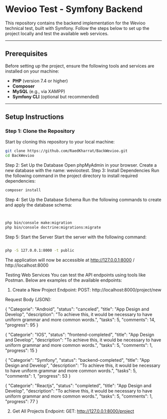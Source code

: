 # Wevioo Test - Symfony Backend

This repository contains the backend implementation for the Wevioo technical test, built with Symfony. Follow the steps below to set up the project locally and test the available web services.

---

## Prerequisites

Before setting up the project, ensure the following tools and services are installed on your machine:

- **PHP** (version 7.4 or higher)
- **Composer**
- **MySQL** (e.g., via XAMPP)
- **Symfony CLI** (optional but recommended)

---

## Setup Instructions

### Step 1: Clone the Repository

Start by cloning this repository to your local machine:

```bash
git clone https://github.com/RaedKharrat/BackWevioo.git
cd BackWevioo
```


Step 2: Set Up the Database
Open phpMyAdmin in your browser.
Create a new database with the name: weviootest.
Step 3: Install Dependencies
Run the following command in the project directory to install required dependencies:

```bash
composer install
```

Step 4: Set Up the Database Schema
Run the following commands to create and apply the database schema:

```bash


php bin/console make:migration
php bin/console doctrine:migrations:migrate

```

Step 5: Start the Server
Start the server with the following command:

```bash

php -S 127.0.0.1:8000 -t public
```

The application will now be accessible at http://127.0.0.1:8000 / http://localhost:8000 

Testing Web Services
You can test the API endpoints using tools like Postman. Below are examples of the available endpoints:

1. Create a New Project
Endpoint:
POST: http://localhost:8000/project/new

Request Body (JSON):

{
    "Categorie": "Android",
    "status": "canceled",
    "title": "App Design and Develop",
    "description": "To achieve this, it would be necessary to have uniform grammar and more common words.",
    "tasks": 5,
    "comments": 14,
    "progress": 95
}

{
    "Categorie": "IOS",
    "status": "frontend-completed",
    "title": "App Design and Develop",
    "description": "To achieve this, it would be necessary to have uniform grammar and more common words.",
    "tasks": 5,
    "comments": 1,
    "progress": 15
}

{
    "Categorie": "Symfony",
    "status": "backend-completed",
    "title": "App Design and Develop",
    "description": "To achieve this, it would be necessary to have uniform grammar and more common words.",
    "tasks": 5,
    "comments": 1,
    "progress": 53
}

{
    "Categorie": "Reactjs",
    "status": "completed",
    "title": "App Design and Develop",
    "description": "To achieve this, it would be necessary to have uniform grammar and more common words.",
    "tasks": 5,
    "comments": 1,
    "progress": 77
}

2. Get All Projects
Endpoint:
GET: http://127.0.0.1:8000/project

















